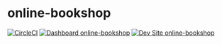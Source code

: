 # online-bookshop

[![CircleCI](https://circleci.com/gh/prescilallave29/online-bookshop.svg?style=shield)](https://circleci.com/gh/prescilallave29/online-bookshop)
[![Dashboard online-bookshop](https://img.shields.io/badge/dashboard-online_bookshop-yellow.svg)](https://dashboard.pantheon.io/sites/4ad9aae6-ad22-4397-bff6-db172920fca3#dev/code)
[![Dev Site online-bookshop](https://img.shields.io/badge/site-online_bookshop-blue.svg)](http://dev-online-bookshop.pantheonsite.io/)